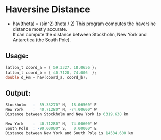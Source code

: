 # Haversine Distance
* hav(theta) = (sin^2)(theta / 2)
This program computes the haversine distance mostly accurate.  
It can compute the distance between Stockholm, New York and Antarctica (the South Pole).  

## Usage:
```c
latlon_t coord_a = { 59.3327, 18.0656 };
latlon_t coord_b = { 40.7128, 74.006  };
double d_km = hav(coord_a, coord_b);
```

## Output:
```r
Stockholm   :  59.33270° N,  18.06560° E
New York    :  40.71280° N, -74.00600° W
Distance between Stockholm and New York is 6319.638 km

New York    :  40.71280° N,  74.00600° W
South Pole  : -90.00000° S,   0.00000° E
Distance between New York and South Pole is 14534.600 km
```
